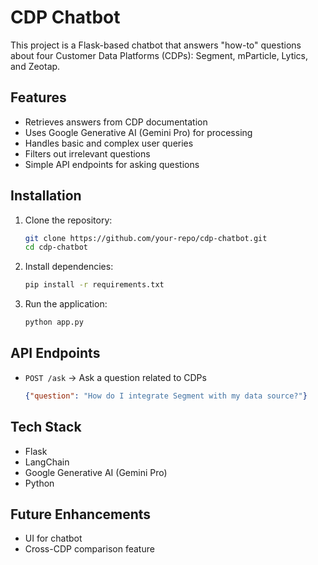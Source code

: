 # CDP Chatbot

This project is a Flask-based chatbot that answers "how-to" questions about four Customer Data Platforms (CDPs): Segment, mParticle, Lytics, and Zeotap.

## Features
- Retrieves answers from CDP documentation
- Uses Google Generative AI (Gemini Pro) for processing
- Handles basic and complex user queries
- Filters out irrelevant questions
- Simple API endpoints for asking questions

## Installation

1. Clone the repository:
   ```sh
   git clone https://github.com/your-repo/cdp-chatbot.git
   cd cdp-chatbot
   ```

2. Install dependencies:
   ```sh
   pip install -r requirements.txt
   ```

3. Run the application:
   ```sh
   python app.py
   ```

## API Endpoints
- `POST /ask` → Ask a question related to CDPs
  ```json
  {"question": "How do I integrate Segment with my data source?"}
  ```

## Tech Stack
- Flask
- LangChain
- Google Generative AI (Gemini Pro)
- Python

## Future Enhancements
- UI for chatbot
- Cross-CDP comparison feature